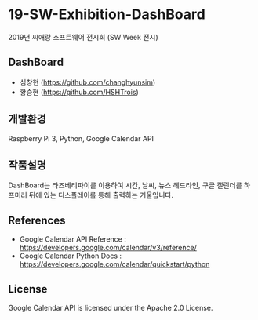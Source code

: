 # 19-SW-Exhibition-DashBoard
2019년 씨애랑 소프트웨어 전시회 (SW Week 전시)

## DashBoard
- 심창현 (https://github.com/changhyunsim)
- 황승현 (https://github.com/HSHTrois)
## 개발환경
Raspberry Pi 3, Python, Google Calendar API
## 작품설명
DashBoard는 라즈베리파이를 이용하여 시간, 날씨, 뉴스 헤드라인, 구글 캘린더를 하프미러 뒤에 있는 디스플레이를 통해 출력하는 거울입니다.
## References
- Google Calendar API Reference : https://developers.google.com/calendar/v3/reference/
- Google Calendar Python Docs : https://developers.google.com/calendar/quickstart/python
## License
Google Calendar API is licensed under the Apache 2.0 License.
